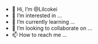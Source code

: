 - 👋 Hi, I’m @Lilcokei
- 👀 I’m interested in ...
- 🌱 I’m currently learning ...
- 💞️ I’m looking to collaborate on ...
- 📫 How to reach me ...

<!---
Lilcokei/Lilcokei is a ✨ special ✨ repository because its `README.md` (this file) appears on your GitHub profile.
You can click the Preview link to take a look at your changes.
--->
